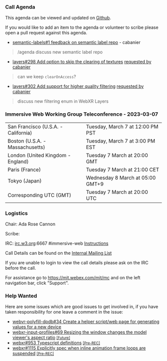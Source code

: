 ### Call Agenda

This agenda can be viewed and updated on [Github](https://github.com/immersive-web/administrivia/blob/main/meetings/wg/2023-03-07-Immersive_Web_Working_Group_Teleconference-agenda.md).

If you would like to add an item to the agenda or volunteer to scribe please open a pull request against this agenda.

* [semantic-labels#1 feedback on semantic label repo](https://github.com/immersive-web/semantic-labels/issues/1) - cabanier
> /agenda discuss new semantic label repo

* [layers#298 Add option to skip the clearing of textures](https://github.com/immersive-web/layers/issues/298) [requested by cabanier](https://github.com/immersive-web/layers/issues/298#issuecomment-1456563584)
> can we keep `clearOnAccess`?

* [layers#302 Add support for higher quality filtering](https://github.com/immersive-web/layers/pull/302) [requested by cabanier](https://github.com/immersive-web/layers/pull/302#issuecomment-1456564742)
> discuss new filtering enum in WebXR Layers

### Immersive Web Working Group Teleconference - 2023-03-07

<table>
<tr><td> San Francisco (U.S.A. - California) <td> Tuesday, March 7 at 12:00 PM PST
<tr><td> Boston (U.S.A. - Massachusetts) <td> Tuesday, March 7 at 3:00 PM EST
<tr><td> London (United Kingdom - England) <td> Tuesday 7 March at 20:00 GMT
<tr><td> Paris (France) <td> Tuesday 7 March at 21:00 CET
<tr><td> Tokyo (Japan) <td> Wednesday 8 March at 05:00 GMT+9
<tr><td> Corresponding UTC (GMT) <td> Tuesday 7 March at 20:00 UTC
</table>

### Logistics

Chair: Ada Rose Cannon

Scribe:

IRC: [irc.w3.org](http://irc.w3.org/):6667 #immersive-web [Instructions](https://github.com/immersive-web/administrivia/blob/main/IRC.md)

Call Details can be found on the [Internal Mailing List](https://lists.w3.org/Archives/Member/internal-immersive-web/2019Feb/0002.html)

If you are unable to login to view the call details please ask on the IRC before the call.

For assistance go to https://mit.webex.com/mit/mc  and on the left navigation bar, click "Support".

### Help Wanted

Here are some issues which are good issues to get involved in, if you have taken responsibility for one leave a comment in the issue:

- [webvr-polyfill-dpdb#34 Create a helper script/web page for generating values for a new device](https://github.com/immersive-web/webvr-polyfill-dpdb/issues/34)
- [webxr-input-profiles#69 Resizing the window changes the model viewer's aspect ratio](https://github.com/immersive-web/webxr-input-profiles/issues/69) [<small>[Future]</small>](https://api.github.com/repos/immersive-web/webxr-input-profiles/milestones/4)
- [webxr#953 Typescript definitions](https://github.com/immersive-web/webxr/issues/953) [<small>[Pre-REC]</small>](https://api.github.com/repos/immersive-web/webxr/milestones/16)
- [webxr#1115 Explicitly spec when inline animation frame loops are suspended](https://github.com/immersive-web/webxr/issues/1115) [<small>[Pre-REC]</small>](https://api.github.com/repos/immersive-web/webxr/milestones/16)


              
